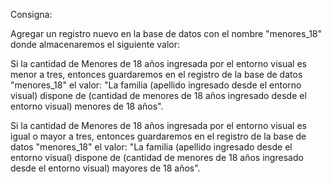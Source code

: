 Consigna:

Agregar un registro nuevo en la base de datos con el nombre "menores_18" donde almacenaremos el siguiente valor:

Si la cantidad de Menores de 18 años ingresada por el entorno visual es menor a tres, entonces guardaremos en el registro de la base de datos "menores_18" el valor: "La familia (apellido ingresado desde el entorno visual) dispone de (cantidad de menores de 18 años ingresado desde el entorno visual) menores de 18 años".

Si la cantidad de Menores de 18 años ingresada por el entorno visual es igual o mayor a tres, entonces guardaremos en el registro de la base de datos "menores_18" el valor: "La familia (apellido ingresado desde el entorno visual) dispone de (cantidad de menores de 18 años ingresado desde el entorno visual) mayores de 18 años".
 